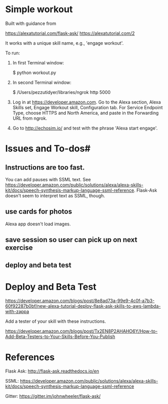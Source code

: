 # Simple workout #

Built with guidance from 

https://alexatutorial.com/flask-ask/
https://alexatutorial.com/2

It works with a unique skill name, e.g., 'engage workout'.

To run:

1. In first Terminal window:

	$ python workout.py

2. In second Terminal window:

	$ /Users/pezzutidyer/libraries/ngrok http 5000

3. Log in at https://developer.amazon.com. Go to the Alexa section, Alexa Skills set, Engage Workout skill, Configuration tab. For Service Endpoint Type, choose HTTPS and North America, and paste in the Forwarding URL from ngrok.

4. Go to http://echosim.io/ and test with the phrase 'Alexa start engage'.


# Issues and To-dos#

## Instructions are too fast. ##
You can add pauses with SSML text. See https://developer.amazon.com/public/solutions/alexa/alexa-skills-kit/docs/speech-synthesis-markup-language-ssml-reference. Flask-Ask doesn't seem to interpret text as SSML, though.

## use cards for photos ##
Alexa app doesn't load images.

## save session so user can pick up on next exercise ##

## deploy and beta test ##


# Deploy and Beta Test #

https://developer.amazon.com/blogs/post/8e8ad73a-99e9-4c0f-a7b3-60f92287b0bf/new-alexa-tutorial-deploy-flask-ask-skills-to-aws-lambda-with-zappa

Add a tester of your skill with these instructions.

https://developer.amazon.com/blogs/post/Tx2EN8P2AHAHO6Y/How-to-Add-Beta-Testers-to-Your-Skills-Before-You-Publish


# References #

Flask Ask: http://flask-ask.readthedocs.io/en

SSML: https://developer.amazon.com/public/solutions/alexa/alexa-skills-kit/docs/speech-synthesis-markup-language-ssml-reference

Gitter: https://gitter.im/johnwheeler/flask-ask/